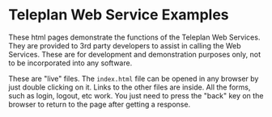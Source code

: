 # Teleplan Web Service Examples

These html pages demonstrate the functions of the Teleplan Web Services.  They are provided to 3rd party developers to assist in calling the Web Services.   These are for development and demonstration purposes only, not to be incorporated into any software.

These are "live" files.   The `index.html` file can be opened in any browser by just double clicking on it.  Links to the other files are inside.   All the forms, such as login, logout, etc work. You just need to press the "back" key on the browser to return to the page after getting a response.